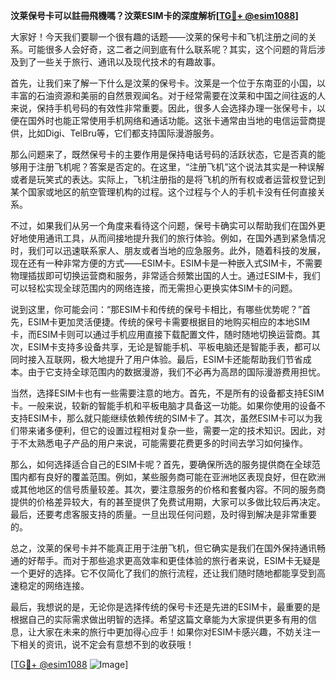 **汶莱保号卡可以註冊飛機嗎？汶萊ESIM卡的深度解析[[TG💪+ @esim1088](https://t.me/s/esim1088)]**

大家好！今天我们要聊一个很有趣的话题——汶莱的保号卡和飞机注册之间的关系。可能很多人会好奇，这二者之间到底有什么联系呢？其实，这个问题的背后涉及到了一些关于旅行、通讯以及现代技术的有趣故事。

首先，让我们来了解一下什么是汶莱的保号卡。汶莱是一个位于东南亚的小国，以丰富的石油资源和美丽的自然景观闻名。对于经常需要在汶莱和中国之间往返的人来说，保持手机号码的有效性非常重要。因此，很多人会选择办理一张保号卡，以便在国外时也能正常使用手机网络和通话功能。这张卡通常由当地的电信运营商提供，比如Digi、TelBru等，它们都支持国际漫游服务。

那么问题来了，既然保号卡的主要作用是保持电话号码的活跃状态，它是否真的能够用于注册飞机呢？答案是否定的。在这里，“注册飞机”这个说法其实是一种误解或者是玩笑式的表达。实际上，飞机注册指的是将飞机的所有权或者运营权登记到某个国家或地区的航空管理机构的过程。这个过程与个人的手机卡没有任何直接关系。

不过，如果我们从另一个角度来看待这个问题，保号卡确实可以帮助我们在国外更好地使用通讯工具，从而间接地提升我们的旅行体验。例如，在国外遇到紧急情况时，我们可以迅速联系家人、朋友或者当地的应急服务。此外，随着科技的发展，现在还有一种非常方便的方式——ESIM卡。ESIM卡是一种嵌入式SIM卡，不需要物理插拔即可切换运营商和服务，非常适合频繁出国的人士。通过ESIM卡，我们可以轻松实现全球范围内的网络连接，而无需担心更换实体SIM卡的问题。

说到这里，你可能会问：“那ESIM卡和传统的保号卡相比，有哪些优势呢？”首先，ESIM卡更加灵活便捷。传统的保号卡需要根据目的地购买相应的本地SIM卡，而ESIM卡则可以通过手机应用直接下载配置文件，随时随地切换运营商。其次，ESIM卡支持多设备共享，无论是智能手机、平板电脑还是智能手表，都可以同时接入互联网，极大地提升了用户体验。最后，ESIM卡还能帮助我们节省成本。由于它支持全球范围内的数据漫游，我们不必再为高昂的国际漫游费用担忧。

当然，选择ESIM卡也有一些需要注意的地方。首先，不是所有的设备都支持ESIM卡。一般来说，较新的智能手机和平板电脑才具备这一功能。如果你使用的设备不支持ESIM卡，那么就只能继续依赖传统的SIM卡了。其次，虽然ESIM卡可以为我们带来诸多便利，但它的设置过程相对复杂一些，需要一定的技术知识。因此，对于不太熟悉电子产品的用户来说，可能需要花费更多的时间去学习如何操作。

那么，如何选择适合自己的ESIM卡呢？首先，要确保所选的服务提供商在全球范围内都有良好的覆盖范围。例如，某些服务商可能在亚洲地区表现良好，但在欧洲或其他地区的信号质量较差。其次，要注意服务的价格和套餐内容。不同的服务商提供的价格差异较大，有的甚至提供了免费试用期，大家可以多做比较后再决定。最后，还要考虑客服支持的质量。一旦出现任何问题，及时得到解决是非常重要的。

总之，汶莱的保号卡并不能真正用于注册飞机，但它确实是我们在国外保持通讯畅通的好帮手。而对于那些追求更高效率和更佳体验的旅行者来说，ESIM卡无疑是一个更好的选择。它不仅简化了我们的旅行流程，还让我们随时随地都能享受到高速稳定的网络连接。

最后，我想说的是，无论你是选择传统的保号卡还是先进的ESIM卡，最重要的是根据自己的实际需求做出明智的选择。希望这篇文章能为大家提供更多有用的信息，让大家在未来的旅行中更加得心应手！如果你对ESIM卡感兴趣，不妨关注一下相关的资讯，说不定会有意想不到的收获哦！

[[TG💪+ @esim1088](https://t.me/s/esim1088) ![Image](https://i.postimg.cc/4NQfJmqS/Snipaste-2025-05-13-00-14-12.png)]